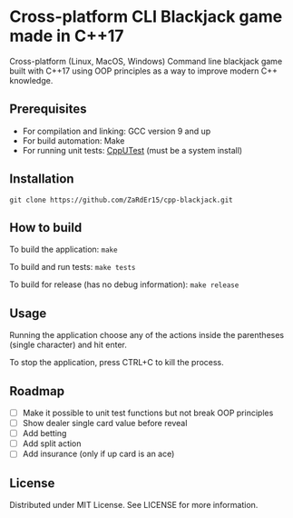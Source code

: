 # Cross-platform CLI Blackjack game made in C++17

Cross-platform (Linux, MacOS, Windows) Command line blackjack game built with C++17 using OOP principles as a way to improve modern C++ knowledge.

## Prerequisites
- For compilation and linking: GCC version 9 and up
- For build automation: Make
- For running unit tests: [CppUTest](https://cpputest.github.io/) (must be a system install)

## Installation
`git clone https://github.com/ZaRdEr15/cpp-blackjack.git`

## How to build
To build the application:
`make`

To build and run tests:
`make tests`

To build for release (has no debug information):
`make release`

## Usage

Running the application choose any of the actions inside the parentheses (single character) and hit enter.

To stop the application, press CTRL+C to kill the process.

## Roadmap
- [ ] Make it possible to unit test functions but not break OOP principles
- [ ] Show dealer single card value before reveal
- [ ] Add betting
- [ ] Add split action
- [ ] Add insurance (only if up card is an ace)

## License
Distributed under MIT License. See LICENSE for more information. 
